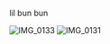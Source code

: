 lil bun bun

![IMG_0133](https://github.com/user-attachments/assets/e98b73ea-8570-41a5-b65c-deaa24721111)
![IMG_0131](https://github.com/user-attachments/assets/3507219a-50c8-4689-8f24-8fd76e5b1294)
